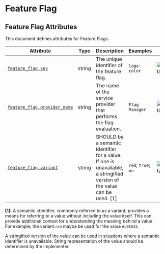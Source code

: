 <!--- Hugo front matter used to generate the website version of this page:
--->

<!-- NOTE: THIS FILE IS AUTOGENERATED. DO NOT EDIT BY HAND. -->
<!-- see templates/registry/markdown/attribute_namespace.md.j2 -->

# Feature Flag

## Feature Flag Attributes

This document defines attributes for Feature Flags.

| Attribute                                                                                              | Type   | Description                                                                                                             | Examples            | Stability                                                        |
| ------------------------------------------------------------------------------------------------------ | ------ | ----------------------------------------------------------------------------------------------------------------------- | ------------------- | ---------------------------------------------------------------- |
| <a id="feature-flag-key" href="#feature-flag-key">`feature_flag.key`</a>                               | string | The unique identifier of the feature flag.                                                                              | `logo-color`        | ![Experimental](https://img.shields.io/badge/-experimental-blue) |
| <a id="feature-flag-provider-name" href="#feature-flag-provider-name">`feature_flag.provider_name`</a> | string | The name of the service provider that performs the flag evaluation.                                                     | `Flag Manager`      | ![Experimental](https://img.shields.io/badge/-experimental-blue) |
| <a id="feature-flag-variant" href="#feature-flag-variant">`feature_flag.variant`</a>                   | string | SHOULD be a semantic identifier for a value. If one is unavailable, a stringified version of the value can be used. [1] | `red`; `true`; `on` | ![Experimental](https://img.shields.io/badge/-experimental-blue) |

**[1]:** A semantic identifier, commonly referred to as a variant, provides a means
for referring to a value without including the value itself. This can
provide additional context for understanding the meaning behind a value.
For example, the variant `red` maybe be used for the value `#c05543`.

A stringified version of the value can be used in situations where a
semantic identifier is unavailable. String representation of the value
should be determined by the implementer.
